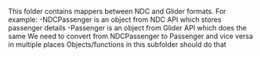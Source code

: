 This folder contains mappers between NDC and Glider formats.
For example:
-NDCPassenger is an object from NDC API which stores passenger details
-Passenger is an object from Glider API which does the same
We need to convert from NDCPassenger to Passenger and vice versa in multiple places
Objects/functions in this subfolder should do that
